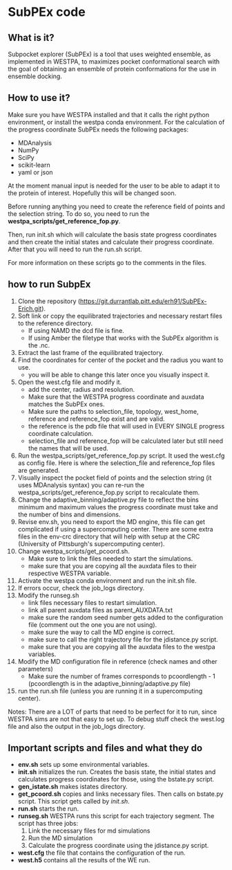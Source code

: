 # SubPEx code

## What is it?

Subpocket explorer (SubPEx) is a tool that uses weighted ensemble, as implemented in 
WESTPA, to maximizes pocket conformational search with the goal of obtaining an 
ensemble of protein conformations for the use in ensemble docking.

## How to use it?

Make sure you have WESTPA installed and that it calls the right python environment, or install the westpa conda environment. For the calculation of the progress coordinate SubPEx needs the following packages: 

- MDAnalysis 
- NumPy
- SciPy
- scikit-learn
- yaml or json

At the moment manual input is needed for the user to be able to adapt it to the protein
of interest. Hopefully this will be changed soon.

Before running anything you need to create the reference field of points and the selection string. To do so, you need to run the __westpa\_scripts/get\_reference\_fop.py__.

Then, run init.sh which will calculate the basis state progress coordinates and then create the initial states and 
calculate their progress coordinate. After that you will need to run the run.sh script.

For more information on these scripts go to the comments in the files.

## how to run SubpEx

1. Clone the repository (https://git.durrantlab.pitt.edu/erh91/SubPEx-Erich.git).
2. Soft link or copy the equilibrated trajectories and necessary restart files to the reference directory.
    - If using NAMD the dcd file is fine.
    - If using Amber the filetype that works with the SubPEx algorithm is the .nc.
3. Extract the last frame of the equilibrated trajectory.
4. Find the coordinates for center of the pocket and the radius you want to use.
    - you will be able to change this later once you visually inspect it.
5. Open the west.cfg file and modify it.
    - add the center, radius and resolution.
    - Make sure that the WESTPA progress coordinate and auxdata matches the SubPEx ones.
    - Make sure the paths to selection_file, topology, west_home, reference and reference_fop exist and are valid.
    - the reference is the pdb file that will used in EVERY SINGLE progress coordinate calculation.
    - selection_file and reference_fop will be calculated later but still need the names that will be used.
6. Run the westpa_scripts/get_reference_fop.py script. It used the west.cfg as config file. Here is where the selection_file and reference_fop files are generated. 
7. Visually inspect the pocket field of points and the selection string (it uses MDAnalysis syntax) you can re-run the westpa_scripts/get_reference_fop.py script to recalculate them.
8. Change the adaptive_binning/adaptive.py file to reflect the bins minimum and maximum values the progress coordinate must take and the number of bins and dimensions. 
9. Revise env.sh, you need to export the MD engine, this file can get complicated if using a supercomputing center. There are some extra files in the env-crc directory that will help with setup at the CRC (University of Pittsburgh's supercomputing center).
10. Change westpa_scripts/get_pcoord.sh.
    - Make sure to link the files needed to start the simulations.
    - make sure that you are copying all the auxdata files to their respective WESTPA variable.
11. Activate the westpa conda environment and run the init.sh file.
12. If errors occur, check the job_logs directory.
13. Modify the runseg.sh
    - link files necessary files to restart simulation.
    - link all parent auxdata files as parent_AUXDATA.txt
    - make sure the random seed number gets added to the configuration file (comment out the one you are not using).
    - make sure the way to call the MD engine is correct.
    - make sure to call the right trajectory file for the jdistance.py script.
    - make sure that you are copying all the auxdata files to the westpa variables.
14. Modify the MD configuration file in reference (check names and other parameters)
    - Make sure the number of frames corresponds to pcoordlength - 1 (pcoordlength is in the adaptive_binning/adaptive.py file)
15. run the run.sh file (unless you are running it in a supercomputing center).

Notes:
There are a LOT of parts that need to be perfect for it to run, since WESTPA sims are not that easy to set up. To debug stuff check the west.log file and also the output in the job_logs directory.

## Important scripts and files and what they do 

- __env.sh__ sets up some environmental variables.
- __init.sh__ initializes the run. Creates the basis state, the initial states and 
calculates progress coordinates for those, using the bstate.py script.
- __gen_istate.sh__ makes istates directory.
- __get_pcoord.sh__ copies and links necessary files. Then calls on bstate.py script.
This script gets called by _init.sh_.
- __run.sh__ starts the run.
- __runseg.sh__ WESTPA runs this script for each trajectory segment. The script has 
three jobs:
    1) Link the necessary files for md simulations
    2) Run the MD simulation
    3) Calculate the progress coordinate using the jdistance.py script.
- __west.cfg__ the file that contains the configuration of the run.
- __west.h5__ contains all the results of the WE run.

